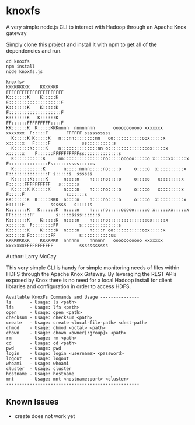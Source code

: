 knoxfs
======

A very simple node.js CLI to interact with Hadoop through an Apache Knox gateway

Simply clone this project and install it with npm to get all of the dependencies and run.
   
```
cd knoxfs
npm install
node knoxfs.js

knoxfs>
KKKKKKKKK    KKKKKKK                                                     FFFFFFFFFFFFFFFFFFFFFF
K:::::::K    K:::::K                                                     F::::::::::::::::::::F
K:::::::K    K:::::K                                                     F::::::::::::::::::::F
K:::::::K   K::::::K                                                     FF::::::FFFFFFFFF::::F
KK::::::K  K:::::KKKnnnn  nnnnnnnn       ooooooooooo xxxxxxx      xxxxxxx  F:::::F       FFFFFF ssssssssss
  K:::::K K:::::K   n:::nn::::::::nn   oo:::::::::::oox:::::x    x:::::x   F:::::F            ss::::::::::s
  K::::::K:::::K    n::::::::::::::nn o:::::::::::::::ox:::::x  x:::::x    F::::::FFFFFFFFFFss:::::::::::::s
  K:::::::::::K     nn:::::::::::::::no:::::ooooo:::::o x:::::xx:::::x     F:::::::::::::::Fs::::::ssss:::::s
  K:::::::::::K       n:::::nnnn:::::no::::o     o::::o  x::::::::::x      F:::::::::::::::F s:::::s  ssssss
  K::::::K:::::K      n::::n    n::::no::::o     o::::o   x::::::::x       F::::::FFFFFFFFFF   s::::::s
  K:::::K K:::::K     n::::n    n::::no::::o     o::::o   x::::::::x       F:::::F                s::::::s
KK::::::K  K:::::KKK  n::::n    n::::no::::o     o::::o  x::::::::::x      F:::::F          ssssss   s:::::s
K:::::::K   K::::::K  n::::n    n::::no:::::ooooo:::::o x:::::xx:::::x   FF:::::::FF        s:::::ssss::::::s
K:::::::K    K:::::K  n::::n    n::::no:::::::::::::::ox:::::x  x:::::x  F::::::::FF        s::::::::::::::s
K:::::::K    K:::::K  n::::n    n::::n oo:::::::::::oox:::::x    x:::::x F::::::::FF         s:::::::::::ss
KKKKKKKKK    KKKKKKK  nnnnnn    nnnnnn   ooooooooooo xxxxxxx      xxxxxxxFFFFFFFFFFF          sssssssssss
```

Author: Larry McCay

This very simple CLI is handy for simple monitoring needs of files within HDFS through the Apache Knox Gateway.
By leveraging the REST APIs exposed by Knox there is no need for a local Hadoop install for client libraries and configuration in order to access HDFS.
```
Available KnoxFs Commands and Usage ---------------
ls       - Usage: ls <path>
lfs      - Usage: lfs <path>
open     - Usage: open <path>
checksum - Usage: checksum <path>
create   - Usage: create <local-file-path> <dest-path>
chmod    - Usage: chmod <octal> <path>
chown    - Usage: chown <owner[:group]> <path>
rm       - Usage: rm <path>
cd       - Usage: cd <path>
pwd      - Usage: pwd
login    - Usage: login <username> <password>
logout   - Usage: logout
whoami   - Usage: whoami
cluster  - Usage: cluster
hostname - Usage: hostname
mnt      - Usage: mnt <hostname:port> <cluster>
---------------------------------------------------
```

## Known Issues
* create does not work yet